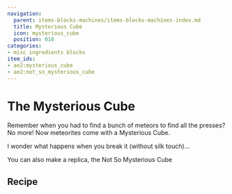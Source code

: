 ```yaml
---
navigation:
  parent: items-blocks-machines/items-blocks-machines-index.md
  title: Mysterious Cube
  icon: mysterious_cube
  position: 010
categories:
- misc ingredients blocks
item_ids:
- ae2:mysterious_cube
- ae2:not_so_mysterious_cube
---
```


# The Mysterious Cube

<BlockImage id="mysterious_cube" scale="8" />

Remember when you had to find a bunch of meteors to find all the presses? No more! Now meteorites come with a Mysterious Cube.

I wonder what happens when you break it (without silk touch)...

You can also make a replica, the Not So Mysterious Cube

## Recipe

<RecipeFor id="not_so_mysterious_cube" />
